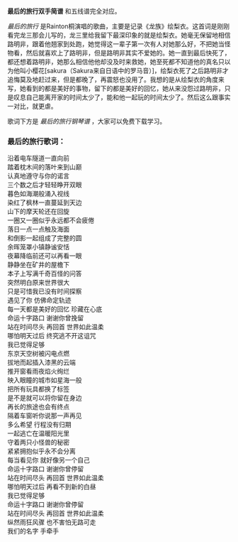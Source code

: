 

**最后的旅行双手简谱** 和五线谱完全对应。

_最后的旅行_
是Rainton桐演唱的歌曲，主要是记录《龙族》绘梨衣。这首词是刚刚看完龙三那会儿写的，龙三里给我留下最深印象的就是绘梨衣。她毫无保留地相信路明非，跟着他翘家到处跑，她觉得这一辈子第一次有人对她那么好，不把她当怪物看，然后就喜欢上了路明非，但是路明非其实不爱她的。她一直到最后快死了，都还想着路明非，她那么相信他他却没及时来救她，她至死都不知道他的真名只以为他叫小樱花[sakura（Sakura来自日语中的罗马音）]，绘梨衣死了之后路明非才追悔莫及地赶过来，但是都晚了，再震怒也没用了。我想的是从绘梨衣的角度来写，她看到的都是美好的事物，留下的都是美好的回忆，她从来没怨过路明非，只是叹息自己能离开家的时间太少了，能和他一起玩的时间太少了。然后这么跟事实一对比，就更虐。

歌词下方是 _最后的旅行钢琴谱_ ，大家可以免费下载学习。

### 最后的旅行歌词：

沿着电车隧道一直向前  
踏着枕木间的落叶来到山巅  
认真地遵守与你的诺言  
三个数之后才轻轻睁开双眼  
暮色如海潮般涌入视线  
染红了枫林一直蔓延到天边  
山下的摩天轮还在回旋  
一圈又一圈似乎永远都不会疲倦  
落日一点一点触及海面  
和倒影一起组成了完整的圆  
余晖笼罩小镇静谧安恬  
夜幕降临前还可以再看一眼  
静静坐在矿井的屋檐下  
本子上写满千奇百怪的问答  
突然明白原来世界很大  
只是可惜我已没有时间探察  
遇见了你 仿佛命定轨迹  
每一天都是美好的回忆 珍藏在心底  
命运十字路口 谢谢你曾挽留  
站在时间尽头 再回首 世界如此温柔  
哪怕明天过后 终究逃不开这诅咒  
我已觉得足够  
东京天空树被闪电点燃  
拔地而起插入漆黑的云端  
推开窗看雨夜焰火绚烂  
映入眼瞳的城市如星海一般  
把所有玩具都换了标签  
是不是就可以将你留在身边  
再长的旅途也会有终点  
隔着车窗听你说那一声再见  
多么希望 行程没有归期  
一起逃亡在温暖阳光里  
守着两只小怪兽的秘密  
紧紧拥抱似乎永不会分离  
每当看见你 就好像另一个自己  
命运十字路口 谢谢你曾停留  
站在时间尽头 再回首 世界如此温柔  
哪怕明天过后 再看不到新的白昼  
我已觉得足够  
命运十字路口 谢谢你曾停留  
站在时间尽头 再回首 世界如此温柔  
纵然雨狂风骤 也不害怕无路可走  
我们的名字 手牵手

